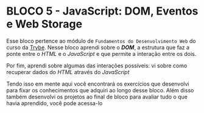 # BLOCO 5 - JavaScript: DOM, Eventos e Web Storage

Esse bloco pertence ao módulo de `Fundamentos do Desenvolvimento Web` do curso da [Trybe](https://www.betrybe.com/). Nesse bloco aprendi sobre o  _**DOM**_, a estrutura que faz a ponte entre o *HTML* e o *JavaScript* e que permite a interação entre os dois.

Por fim, aprendi sobre algumas das interações possíveis: vi sobre como recuperar dados do *HTML* através do *JavaScript*

Tendo isso em mente aqui você encontrará os exercícios que desenvolvi para fixar os conhecimentos que adquiri ao longo desse bloco. Além disso também desenvolvi os projetos ao final de bloco para avaliar tudo o que havia aprendido, você pode acessa-lo
